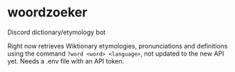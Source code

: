 # woordzoeker
Discord dictionary/etymology bot

Right now retrieves Wiktionary etymologies, pronunciations and definitions using the command `?word <word> <language>`, not updated to the new API yet. Needs a .env file with an API token.
